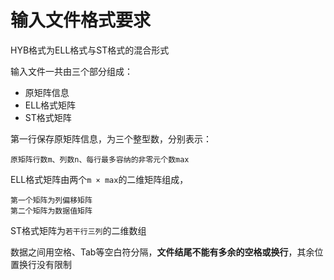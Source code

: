 # 输入文件格式要求

HYB格式为ELL格式与ST格式的混合形式

输入文件一共由三个部分组成：

* 原矩阵信息
* ELL格式矩阵
* ST格式矩阵

第一行保存原矩阵信息，为三个整型数，分别表示：

    原矩阵行数m、列数n、每行最多容纳的非零元个数max

ELL格式矩阵由两个``m × max``的二维矩阵组成，

    第一个矩阵为列偏移矩阵
    第二个矩阵为数据值矩阵

ST格式矩阵为``若干行三列``的二维数组

数据之间用空格、Tab等空白符分隔，**文件结尾不能有多余的空格或换行**，其余位置换行没有限制

